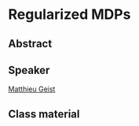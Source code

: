 #  Regularized MDPs

## Abstract

## Speaker

[Matthieu Geist](matthieu-geist.md)

## Class material


